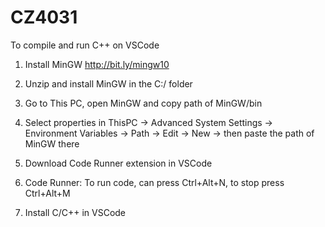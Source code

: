 # CZ4031

To compile and run C++ on VSCode

1) Install MinGW http://bit.ly/mingw10

2) Unzip and install MinGW in the C:/ folder

3) Go to This PC, open MinGW and copy path of MinGW/bin

4) Select properties in ThisPC -> Advanced System Settings -> Environment Variables -> 
Path -> Edit -> New -> then paste the path of MinGW there

5) Download Code Runner extension in VSCode

6) Code Runner: To run code, can press Ctrl+Alt+N, to stop press Ctrl+Alt+M

7) Install C/C++ in VSCode
